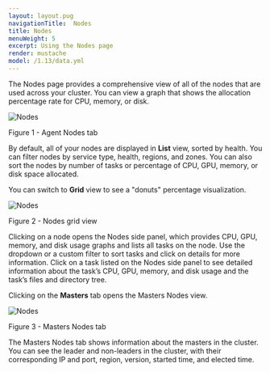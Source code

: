 ```yaml
---
layout: layout.pug
navigationTitle:  Nodes
title: Nodes
menuWeight: 5
excerpt: Using the Nodes page
render: mustache
model: /1.13/data.yml
---
```


The Nodes page provides a comprehensive view of all of the nodes that are used across your cluster. You can view a graph that shows the allocation percentage rate for CPU, memory, or disk.

![Nodes](/mesosphere/dcos/1.13/img/nodes-ee-dcos-1-12.png)

Figure 1 - Agent Nodes tab

By default, all of your nodes are displayed in **List** view, sorted by health. You can filter nodes by service type, health, regions, and zones. You can also sort the nodes by number of tasks or percentage of CPU, GPU, memory, or disk space allocated.

You can switch to **Grid** view to see a "donuts" percentage visualization.

![Nodes](/mesosphere/dcos/1.13/img/nodes-donuts-ee-dcos-1-12.png)

Figure 2 - Nodes grid view

Clicking on a node opens the Nodes side panel, which provides CPU, GPU, memory, and disk usage graphs and lists all tasks on the node. Use the dropdown or a custom filter to sort tasks and click on details for more information. Click on a task listed on the Nodes side panel to see detailed information about the task’s CPU, GPU, memory, and disk usage and the task’s files and directory tree.

Clicking on the **Masters** tab opens the Masters Nodes view.

![Nodes](/mesosphere/dcos/1.13/img/nodes-masters-ee-dcos-1-12.png)

Figure 3 - Masters Nodes tab

The Masters Nodes tab shows information about the masters in the cluster. You can see the leader and non-leaders in the cluster, with their corresponding IP and port, region, version, started time, and elected time.
